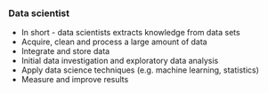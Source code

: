 ### Data scientist
* In short - data scientists extracts knowledge from data sets
* Acquire, clean and process a large amount of data
* Integrate and store data
* Initial data investigation and exploratory data analysis
* Apply data science techniques (e.g. machine learning, statistics)
* Measure and improve results